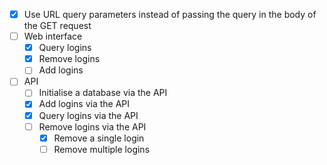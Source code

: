 -   [x] Use URL query parameters instead of passing the query in the body of the GET request
-   [ ] Web interface
    -   [x] Query logins
    -   [x] Remove logins
    -   [ ] Add logins
-   [ ] API
    -   [ ] Initialise a database via the API
    -   [x] Add logins via the API
    -   [x] Query logins via the API
    -   [ ] Remove logins via the API
        -   [x] Remove a single login
        -   [ ] Remove multiple logins
